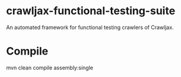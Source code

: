 crawljax-functional-testing-suite
=================================

An automated framework for functional testing crawlers of Crawljax.

Compile
=================================
mvn clean compile assembly:single